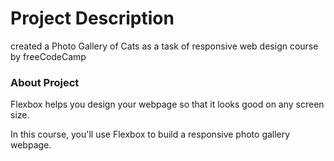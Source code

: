 # Project Description
created a Photo Gallery of Cats as a task of responsive web design course by freeCodeCamp

### About Project
Flexbox helps you design your webpage so that it looks good on any screen size.

In this course, you'll use Flexbox to build a responsive photo gallery webpage.
